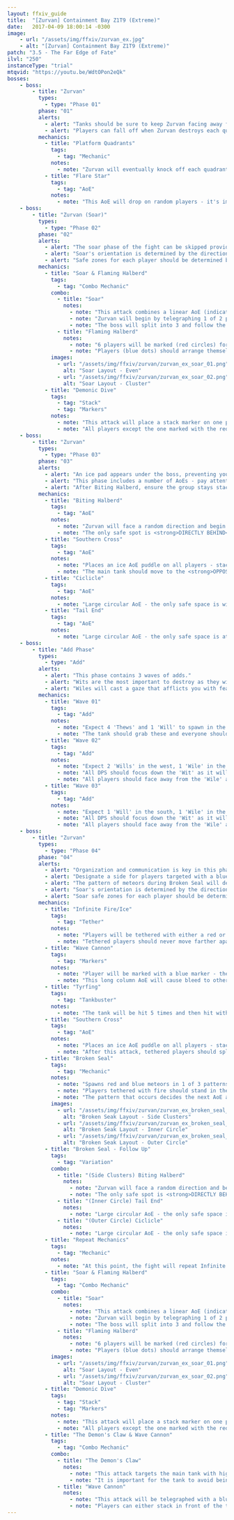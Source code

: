 ```yaml
---
layout: ffxiv_guide
title:  "[Zurvan] Containment Bay Z1T9 (Extreme)"
date:   2017-04-09 18:00:14 -0300
image:
    - url: "/assets/img/ffxiv/zurvan_ex.jpg"
    - alt: "[Zurvan] Containment Bay Z1T9 (Extreme)"
patch: "3.5 - The Far Edge of Fate"
ilvl: "250"
instanceType: "trial"
mtqvid: "https://youtu.be/WdtOPon2eQk"
bosses:
    - boss:
        - title: "Zurvan"
          types:
            - type: "Phase 01"
          phase: "01"
          alerts:
            - alert: "Tanks should be sure to keep Zurvan facing away from the raid as he has a heavy cleave."
            - alert: "Players can fall off when Zurvan destroys each quadrant of the platform - mind the telegraphs to avoid this."
          mechanics:
            - title: "Platform Quadrants"
              tags:
                - tag: "Mechanic"
              notes:
                - note: "Zurvan will eventually knock off each quadrant of the platform. The order is: East, North, West, South - be sure not to fall off."
            - title: "Flare Star"
              tags:
                - tag: "AoE"
              notes:
                - note: "This AoE will drop on random players - it's important to stack before the cast goes off in order to bait where the AoE will drop and maintain your safe space."
    - boss:
        - title: "Zurvan (Soar)"
          types:
            - type: "Phase 02"
          phase: "02"
          alerts:
            - alert: "The soar phase of the fight can be skipped provided that the raid team executes proper openers and has sufficient DPS."
            - alert: "Soar's orientation is determined by the direction Zurvan is facing - the images assume you are tanking him facing the <strong>North</strong>."
            - alert: "Safe zones for each player should be determined before the raid begins."
          mechanics:
            - title: "Soar & Flaming Halberd"
              tags:
                - tag: "Combo Mechanic"
              combo:
                - title: "Soar"
                  notes:
                    - note: "This attack combines a linear AoE (indicated by the orange rectangles) and a divebomb that sweeps across the length of the arena (indicated by the red arrows)."
                    - note: "Zurvan will begin by telegraphing 1 of 2 patterns (see images) that will tell players how they should arrange themselves - please note the images below assume you are tanking Zurvan in the <strong>North</strong>."
                    - note: "The boss will split into 3 and follow the orange AoE telegraphs. He will then divebomb back through the original telegraphs, following through across the entire arena."
                - title: "Flaming Halberd"
                  notes:
                    - note: "6 players will be marked (red circles) for this attack and it is crucial that they do not overlap - this is difficult as there are few safe areas during Soar."
                    - note: "Players (blue dots) should arrange themselves according to the pattern Zurvan attacks with (see images for player locations)."
              images:
                - url: "/assets/img/ffxiv/zurvan/zurvan_ex_soar_01.png"
                  alt: "Soar Layout - Even"
                - url: "/assets/img/ffxiv/zurvan/zurvan_ex_soar_02.png"
                  alt: "Soar Layout - Cluster"
            - title: "Demonic Dive"
              tags:
                - tag: "Stack"
                - tag: "Markers"
              notes:
                - note: "This attack will place a stack marker on one player and a red marker on another."
                - note: "All players except the one marked with the red marker should stack, while the marked player flees."
    - boss:
        - title: "Zurvan"
          types:
            - type: "Phase 03"
          phase: "03"
          alerts:
            - alert: "An ice pad appears under the boss, preventing you from passing through him."
            - alert: "This phase includes a number of AoEs - pay attention to the boss' cast bar."
            - alert: "After Biting Halberd, ensure the group stays stacked so that the ice puddle AoEs drop in the same location."
          mechanics:
            - title: "Biting Halberd"
              tags:
                - tag: "AoE"
              notes:
                - note: "Zurvan will face a random direction and begin this massive cone AoE."
                - note: "The only safe spot is <strong>DIRECTLY BEHIND</strong> him."
            - title: "Southern Cross"
              tags:
                - tag: "AoE"
              notes:
                - note: "Places an ice AoE puddle on all players - stack together to drop the AoEs in the same location and then move out to one side to avoid being hit."
                - note: "The main tank should move to the <strong>OPPOSITE</strong> side of the raid."
            - title: "Ciclicle"
              tags:
                - tag: "AoE"
              notes:
                - note: "Large circular AoE - the only safe space is within melee range of the boss."
            - title: "Tail End"
              tags:
                - tag: "AoE"
              notes:
                - note: "Large circular AoE - the only safe space is at the edge of the arena - don't forget to avoid the fire at the edge!"
    - boss:
        - title: "Add Phase"
          types:
            - type: "Add"
          alerts:
            - alert: "This phase contains 3 waves of adds."
            - alert: "Wits are the most important to destroy as they will cast meteor."
            - alert: "Wiles will cast a gaze that afflicts you with fear - face away."
          mechanics:
            - title: "Wave 01"
              tags:
                - tag: "Add"
              notes:
                - note: "Expect 4 'Thews' and 1 'Will' to spawn in the north."
                - note: "The tank should grab these and everyone should DPS them down - beware 'Wills' as they do heavy tank damage."
            - title: "Wave 02"
              tags:
                - tag: "Add"
              notes:
                - note: "Expect 2 'Wills' in the west, 1 'Wile' in the south, and 1 'Wit' in the east."
                - note: "All DPS should focus down the 'Wit' as it will cast meteor."
                - note: "All players should face away from the 'Wile' as it will cast a Gaze that will afflict you with fear."
            - title: "Wave 03"
              tags:
                - tag: "Add"
              notes:
                - note: "Expect 1 'Will' in the south, 1 'Wile' in the north, 1 'Wit' in the west, and 3 'Thews' in the east."
                - note: "All DPS should focus down the 'Wit' as it will cast meteor."
                - note: "All players should face away from the 'Wile' as it will cast a Gaze that will afflict you with fear."
    - boss:
        - title: "Zurvan"
          types:
            - type: "Phase 04"
          phase: "04"
          alerts:
            - alert: "Organization and communication is key in this phase - tethered players must stick together."
            - alert: "Designate a side for players targeted with a blue marker - everyone else avoid them."
            - alert: "The pattern of meteors during Broken Seal will determine the follow up AoE attack."
            - alert: "Soar's orientation is determined by the direction Zurvan is facing - the images assume you are tanking him facing the <strong>North</strong>."
            - alert: "Soar safe zones for each player should be determined before the raid begins."
          mechanics:
            - title: "Infinite Fire/Ice"
              tags:
                - tag: "Tether"
              notes:
                - note: "Players will be tethered with either a red or blue tether representing fire or ice respectively."
                - note: "Tethered players should never move farther apart than the width of the boss' hitbox - you will suffer massive DoT damage otherwise."
            - title: "Wave Cannon"
              tags:
                - tag: "Markers"
              notes:
                - note: "Player will be marked with a blue marker - they should move to a designated side of the arena."
                - note: "This long column AoE will cause bleed to other players around it."
            - title: "Tyrfing"
              tags:
                - tag: "Tankbuster"
              notes:
                - note: "The tank will be hit 5 times and then hit with Fire III - cooldown and heal as necessary."
            - title: "Southern Cross"
              tags:
                - tag: "AoE"
              notes:
                - note: "Places an ice AoE puddle on all players - stack together to drop the AoEs in the same location and then move out to avoid being hit."
                - note: "After this attack, tethered players should split up evenly to prepare for Broken Seal."
            - title: "Broken Seal"
              tags:
                - tag: "Mechanic"
              notes:
                - note: "Spawns red and blue meteors in 1 of 3 patterns (see images)."
                - note: "Players tethered with fire should stand in the red, ice in the blue - be sure to stay near your tether partner!"
                - note: "The pattern that occurs decides the next AoE attack (see follow up)."
              images:
                - url: "/assets/img/ffxiv/zurvan/zurvan_ex_broken_seal_cluster.png"
                  alt: "Broken Seak Layout - Side Clusters"
                - url: "/assets/img/ffxiv/zurvan/zurvan_ex_broken_seal_inner.png"
                  alt: "Broken Seak Layout - Inner Circle"
                - url: "/assets/img/ffxiv/zurvan/zurvan_ex_broken_seal_outer.png"
                  alt: "Broken Seak Layout - Outer Circle"
            - title: "Broken Seal - Follow Up"
              tags:
                - tag: "Variation"
              combo:
                - title: "(Side Clusters) Biting Halberd"
                  notes:
                    - note: "Zurvan will face a random direction and begin this massive cone AoE."
                    - note: "The only safe spot is <strong>DIRECTLY BEHIND</strong> him."
                - title: "(Inner Circle) Tail End"
                  notes:
                    - note: "Large circular AoE - the only safe space is at the edge of the arena - don't forget to avoid the fire at the edge!"
                - title: "(Outer Circle) Ciclicle"
                  notes:
                    - note: "Large circular AoE - the only safe space is within melee range of the boss."
            - title: "Repeat Mechanics"
              tags:
                - tag: "Mechanic"
              notes:
                - note: "At this point, the fight will repeat Infinite Fire/Ice, Wave Cannon, Tyrfing, Southern Cross, Broken Seal, and the follow up AoE."
            - title: "Soar & Flaming Halberd"
              tags:
                - tag: "Combo Mechanic"
              combo:
                - title: "Soar"
                  notes:
                    - note: "This attack combines a linear AoE (indicated by the orange rectangles) and a divebomb that sweeps across the length of the arena (indicated by the red arrows)."
                    - note: "Zurvan will begin by telegraphing 1 of 2 patterns (see images) that will tell players how they should arrange themselves - please note the images below assume you are tanking Zurvan in the <strong>North</strong>."
                    - note: "The boss will split into 3 and follow the orange AoE telegraphs. He will then divebomb back through the original telegraphs, following through across the entire arena."
                - title: "Flaming Halberd"
                  notes:
                    - note: "6 players will be marked (red circles) for this attack and it is crucial that they do not overlap - this is difficult as there are few safe areas during Soar."
                    - note: "Players (blue dots) should arrange themselves according to the pattern Zurvan attacks with (see images for player locations)."
              images:
                - url: "/assets/img/ffxiv/zurvan/zurvan_ex_soar_01.png"
                  alt: "Soar Layout - Even"
                - url: "/assets/img/ffxiv/zurvan/zurvan_ex_soar_02.png"
                  alt: "Soar Layout - Cluster"
            - title: "Demonic Dive"
              tags:
                - tag: "Stack"
                - tag: "Markers"
              notes:
                - note: "This attack will place a stack marker on one player and a red marker on another."
                - note: "All players except the one marked with the red marker should stack, while the marked player flees."
            - title: "The Demon's Claw & Wave Cannon"
              tags:
                - tag: "Combo Mechanic"
              combo:
                - title: "The Demon's Claw"
                  notes:
                    - note: "This attack targets the main tank with high damage, a magic damage up debuff, knockback, and stun."
                    - note: "It is important for the tank to avoid being knocked off the edge - flip the boss around to be knocked back into the middle of the arena."
                - title: "Wave Cannon"
                  notes:
                    - note: "This attack will be telegraphed with a blue column and focus on the main tank."
                    - note: "Players can either stack in front of the tank to soak the damage or the tanks can use Hallowed Ground/Living Dead."
---
```


<!--
types: Boss, Miniboss, Add
phase: 01, 02, etc.
alerts: markers, special requirements, stack, raid organization, add phase
mechanic tags: tankbuster, AoE, mechanic, markers, combo mechanic, variation, add, enrage timer, gaze, tether, stack
-->
